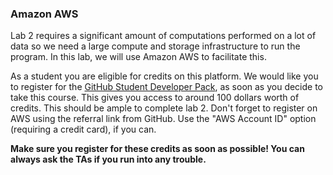 ### Amazon AWS
Lab 2 requires a significant amount of computations performed on a lot of data
so we need a large compute and storage infrastructure to run the program. In
this lab, we will use Amazon AWS to facilitate this.

As a student you are eligible for credits on this platform. We would like you to
register for the [GitHub Student Developer Pack], as soon as you decide to take
this course. This gives you access to around 100 dollars worth of credits. This
should be ample to complete lab 2. Don't forget to register on AWS using the 
referral link from GitHub. Use the "AWS Account ID" option (requiring a credit 
card), if you can.

**Make sure you register for these credits as soon as possible! You can always
ask the TAs if you run into any trouble.**

[github student developer pack]: https://education.github.com/pack